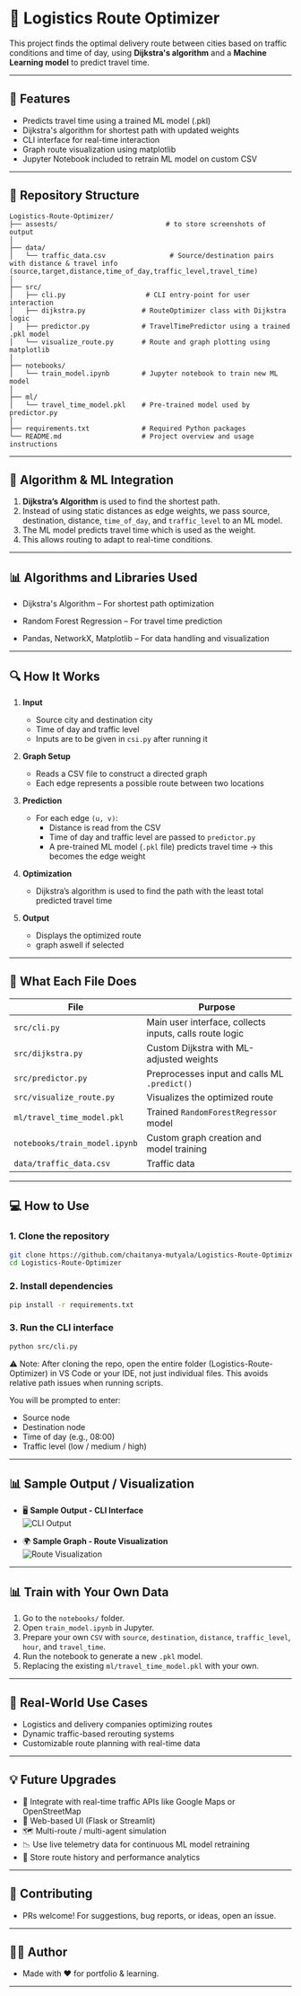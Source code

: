 # 🚚 Logistics Route Optimizer

This project finds the optimal delivery route between cities based on traffic conditions and time of day, using **Dijkstra's algorithm** and a **Machine Learning model** to predict travel time.

---

## 🔧 Features

- Predicts travel time using a trained ML model (.pkl)
- Dijkstra's algorithm for shortest path with updated weights
- CLI interface for real-time interaction
- Graph route visualization using matplotlib
- Jupyter Notebook included to retrain ML model on custom CSV

---

## 📁 Repository Structure

```
Logistics-Route-Optimizer/
├── assests/                           # to store screenshots of output 
│
├── data/
│   └── traffic_data.csv                # Source/destination pairs with distance & travel info (source,target,distance,time_of_day,traffic_level,travel_time)
│
├── src/
│   ├── cli.py                    # CLI entry-point for user interaction
│   ├── dijkstra.py              # RouteOptimizer class with Dijkstra logic
│   ├── predictor.py             # TravelTimePredictor using a trained .pkl model
│   └── visualize_route.py       # Route and graph plotting using matplotlib
│
├── notebooks/
│   └── train_model.ipynb        # Jupyter notebook to train new ML model
│
├── ml/
│   └── travel_time_model.pkl    # Pre-trained model used by predictor.py
│
├── requirements.txt             # Required Python packages
└── README.md                    # Project overview and usage instructions
```

---

## 🧠 Algorithm & ML Integration

1. **Dijkstra’s Algorithm** is used to find the shortest path.
2. Instead of using static distances as edge weights, we pass source, destination, distance, `time_of_day`, and `traffic_level` to an ML model.
3. The ML model predicts travel time which is used as the weight.
4. This allows routing to adapt to real-time conditions.

---

## 📊 Algorithms and Libraries Used

- Dijkstra's Algorithm – For shortest path optimization

- Random Forest Regression – For travel time prediction

- Pandas, NetworkX, Matplotlib – For data handling and visualization

---

## 🔍 How It Works

1. **Input**  
   - Source city and destination city  
   - Time of day and traffic level 
   - Inputs are to be given in `csi.py` after running it

2. **Graph Setup**  
   - Reads a CSV file to construct a directed graph  
   - Each edge represents a possible route between two locations

3. **Prediction**  
   - For each edge `(u, v)`:
     - Distance is read from the CSV  
     - Time of day and traffic level are passed to `predictor.py`  
     - A pre-trained ML model (`.pkl` file) predicts travel time → this becomes the edge weight

4. **Optimization**  
   - Dijkstra’s algorithm is used to find the path with the least total predicted travel time

5. **Output**  
   - Displays the optimized route  
   - graph aswell if selected

---

## 📂 What Each File Does

| File                         | Purpose                                                  |
|------------------------------|----------------------------------------------------------|
| `src/cli.py`                 | Main user interface, collects inputs, calls route logic  |
| `src/dijkstra.py`            | Custom Dijkstra with ML-adjusted weights                 |
| `src/predictor.py`           | Preprocesses input and calls ML `.predict()`             |
| `src/visualize_route.py`     | Visualizes the optimized route                           |
| `ml/travel_time_model.pkl`   | Trained `RandomForestRegressor` model                    |
| `notebooks/train_model.ipynb`| Custom graph creation and model training                 |
| `data/traffic_data.csv`      | Traffic data                                             |


---

## 💻 How to Use

### 1. Clone the repository
```bash
git clone https://github.com/chaitanya-mutyala/Logistics-Route-Optimizer.git
cd Logistics-Route-Optimizer
```

### 2. Install dependencies
```bash
pip install -r requirements.txt
```

### 3. Run the CLI interface
```bash
python src/cli.py
```
⚠️ Note: After cloning the repo, open the entire folder (Logistics-Route-Optimizer) in VS Code or your IDE, not just individual files.
This avoids relative path issues when running scripts.

You will be prompted to enter:
- Source node
- Destination node
- Time of day (e.g., 08:00)
- Traffic level (low / medium / high)


---

## 📊 Sample Output / Visualization

- 🖥️ **Sample Output - CLI Interface**  
  ![CLI Output](assests/cli.png)

- 🌍 **Sample Graph - Route Visualization**  
  ![Route Visualization](assests/graph.png)

---

## 📊 Train with Your Own Data

1. Go to the `notebooks/` folder.
2. Open `train_model.ipynb` in Jupyter.
3. Prepare your own `CSV` with `source`, `destination`, `distance`, `traffic_level`, `hour`, and `travel_time`.
4. Run the notebook to generate a new `.pkl` model.
5. Replacing the existing `ml/travel_time_model.pkl` with your own.

---

## 🚀 Real-World Use Cases

- Logistics and delivery companies optimizing routes
- Dynamic traffic-based rerouting systems
- Customizable route planning with real-time data

---

## 💡 Future Upgrades

- 🔄 Integrate with real-time traffic APIs like Google Maps or OpenStreetMap
- 🧭 Web-based UI (Flask or Streamlit)
- 🗺️ Multi-route / multi-agent simulation
- 📉 Use live telemetry data for continuous ML model retraining
- 🧾 Store route history and performance analytics

---

## 🤝 Contributing

- PRs welcome! For suggestions, bug reports, or ideas, open an issue.

---

## 👨‍💻 Author

- Made with ❤️ for portfolio & learning.

---
